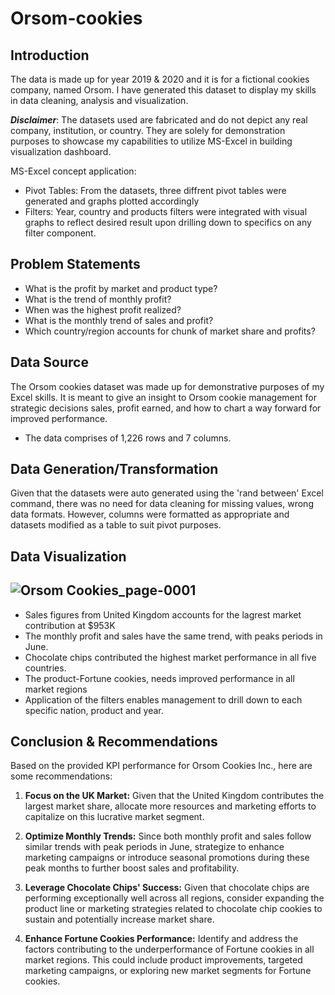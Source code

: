 # Orsom-cookies

## Introduction

The data is made up for year 2019 & 2020 and it is for a  fictional cookies company, named Orsom. I have generated  this dataset to display my skills in data cleaning, analysis and visualization.

**_Disclaimer_**: The datasets used are fabricated and do not depict any real company, institution, or country. They are solely for demonstration purposes to showcase my capabilities to utilize MS-Excel in building visualization dashboard.

MS-Excel concept application:
- Pivot Tables: From the datasets, three diffrent pivot tables were generated and graphs plotted accordingly
- Filters: Year, country and products filters were integrated with visual graphs to reflect desired result upon drilling down to specifics on any filter component.

## Problem Statements

- What is the profit by market and product type?
- What is the trend of monthly profit?
- When was the highest profit realized?
- What is the monthly trend of sales and profit?
- Which country/region accounts for chunk of market share and profits?

## Data Source

The Orsom cookies  dataset was made up for demonstrative purposes of my Excel skills. It is meant to give an insight to Orsom cookie management for strategic decisions sales, profit earned, and how to chart a way forward  for improved performance.
- The data comprises of 1,226 rows and 7 columns.

## Data Generation/Transformation

Given that the datasets were auto generated using the 'rand between' Excel command, there was no need for data cleaning for missing values, wrong data formats. However, columns were formatted as appropriate and datasets modified as a table to suit pivot purposes.

## Data Visualization
![Orsom Cookies_page-0001](https://github.com/yemilad/Orsom-cookies-/assets/165817613/36722ea3-d709-434f-8d35-8e613aa30a83)
--
- Sales figures from United Kingdom accounts for the lagrest market contribution at $953K
- The monthly profit and sales have the same trend, with peaks periods in June.
- Chocolate chips contributed the highest market performance in all five countries.
- The product-Fortune cookies, needs improved performance in all market regions
- Application of the filters enables management to drill down to each specific nation, product and year.


## Conclusion & Recommendations

Based on the provided KPI performance for Orsom Cookies Inc., here are some recommendations:

1. **Focus on the UK Market:** Given that the United Kingdom contributes the largest market share, allocate more resources and 
  marketing efforts to capitalize on this lucrative market segment.

2. **Optimize Monthly Trends:** Since both monthly profit and sales follow similar trends with peak periods in June, 
  strategize to enhance marketing campaigns or introduce seasonal promotions during these peak months to further boost sales 
  and profitability.

3. **Leverage Chocolate Chips' Success:** Given that chocolate chips are performing exceptionally well across all regions, 
  consider expanding the product line or marketing strategies related to chocolate chip cookies to sustain and potentially 
  increase market share.

4. **Enhance Fortune Cookies Performance:** Identify and address the factors contributing to the underperformance of Fortune 
  cookies in all market regions. This could include product improvements, targeted marketing campaigns, or exploring new 
  market segments for Fortune cookies.


